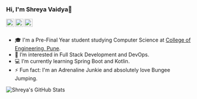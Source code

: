 ### Hi, I'm Shreya Vaidya👋

<a href="https://www.linkedin.com/in/shreya-vaidya/">
  <img align="left" alt="LinkedIn" width="22px" src="https://cdn.jsdelivr.net/npm/simple-icons@v3/icons/linkedin.svg" />  
</a>
<a href="mailto:shreyakvaidya@gmail.com">
  <img align="left" alt="Gmail" width="22px" src="https://cdn.jsdelivr.net/npm/simple-icons@3.13.0/icons/gmail.svg" />
</a>
<a href="https://gitlab.com/shreyavaidya2311">
  <img align="left" alt="GitLab" width="22px" src="https://cdn.jsdelivr.net/npm/simple-icons@3.13.0/icons/gitlab.svg" />
</a>
<br/> <br/>

- :mortar_board: I'm a Pre-Final Year student studying Computer Science at <a href="https://www.coep.org.in/"> College of Engineering, Pune</a>. 
- 🌱 I’m interested in Full Stack Development and DevOps.
- :computer: I’m currently learning Spring Boot and Kotlin.
- ⚡ Fun fact: I'm an Adrenaline Junkie and absolutely love Bungee Jumping.

![Shreya's GitHub Stats](https://github-readme-stats.vercel.app/api?username=shreyavaidya2311&count_private=true&show_icons=true&theme=algolia&hide=issues)
